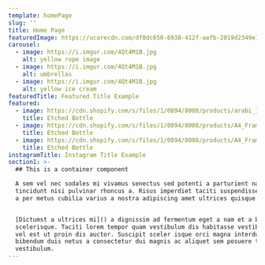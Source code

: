 ```yaml
---
template: homePage
slug: ''
title: Home Page
featuredImage: https://ucarecdn.com/df0dc650-6938-412f-aefb-2019d2349e13/
carousel:
  - image: https://i.imgur.com/4Qt4M1B.jpg
    alt: yellow rope image
  - image: https://i.imgur.com/4Qt4M1B.jpg
    alt: umbrellas
  - image: https://i.imgur.com/4Qt4M1B.jpg
    alt: yellow ice cream
featuredTitle: Featured Title Example
featured:
  - image: https://cdn.shopify.com/s/files/1/0894/8008/products/arabi_1024x1024@2x.jpg?v=1564353572
    title: Etched Bottle
  - image: https://cdn.shopify.com/s/files/1/0894/8008/products/A4_Frame_Mockup_2ccfccc9-724a-4adb-9fe5-482dba21230f_300x300.jpg?v=1564353550
    title: Etched Bottle
  - image: https://cdn.shopify.com/s/files/1/0894/8008/products/A4_Frame_Mockup_cd60a846-2e29-4120-81b1-dd0b2a23ada3_300x300.jpg?v=1564353578
    title: Etched Bottle
instagramTitle: Instagram Title Example
section1: >-
  ## This is a container component

  A sem vel nec sodales mi vivamus senectus sed potenti a parturient nascetur
  tincidunt nisi pulvinar rhoncus a. Risus imperdiet taciti suspendisse facilisi
  a per metus cubilia varius a nostra adipiscing amet ultrices quisque ac mi a.


  [Dictumst a ultrices mi]() a dignissim ad fermentum eget a nam et a blandit
  scelerisque. Taciti lorem tempor quam vestibulum dis habitasse vestibulum diam
  vel est ut proin dis auctor. Suscipit sceler isque orci magna interdum vel
  bibendum duis netus a consectetur dui magnis ac aliquet sem posuere tincidunt
  vestibulum.
---
```

